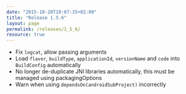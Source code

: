 ```yaml
---
date: "2015-10-20T10:07:35+02:00"
title: "Release 1.5.6"
layout: page
permalink: /releases/1_5_6/
resource: true
---
```


* Fix `logcat`, allow passing arguments
* Load `flavor`, `buildType`, `applicationId`, `versionName` and `code` into `BuildConfig` automatically
* No longer de-duplicate JNI libraries automatically, this must be managed using packagingOptions
* Warn when using `dependsOn(androidSubProject)` incorrectly
